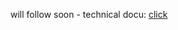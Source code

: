 will follow soon - technical docu: [click](/developer/05.%20Service(s)/03.%20Service%20Subscription/03.%20Unsubscribe.md)
